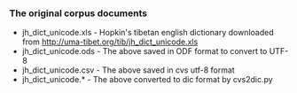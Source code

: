 ### The original corpus documents

* jh_dict_unicode.xls - Hopkin's tibetan english dictionary downloaded from http://uma-tibet.org/tib/jh_dict_unicode.xls
* jh_dict_unicode.ods - The above saved in ODF format to convert to UTF-8
* jh_dict_unicode.csv - The above saved in cvs utf-8 format
* jh_dict_unicode.* - The above converted to dic format by cvs2dic.py

